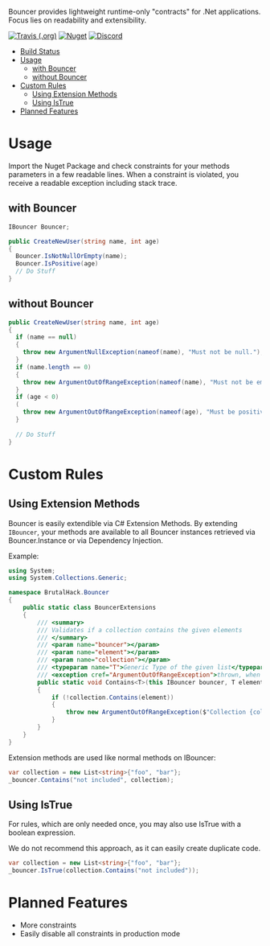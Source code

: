 Bouncer provides lightweight runtime-only "contracts" for .Net applications. 
Focus lies on readability and extensibility.

[![Travis (.org)](https://img.shields.io/travis/BrutalHack/Bouncer)](https://travis-ci.org/BrutalHack/Bouncer) [![Nuget](https://img.shields.io/nuget/v/BrutalHack.Bouncer?color=green)](https://www.nuget.org/packages/BrutalHack.Bouncer/) [![Discord](https://img.shields.io/discord/371412787731103746?label=Discord)](https://discord.gg/4FmEwGp)

- [Build Status](#build-status)
- [Usage](#usage)
  * [with Bouncer](#with-bouncer)
  * [without Bouncer](#without-bouncer)
- [Custom Rules](#custom-rules)
  * [Using Extension Methods](#using-extension-methods)
  * [Using IsTrue](#using-istrue)
- [Planned Features](#planned-features)

# Usage

Import the Nuget Package and check constraints for your methods parameters in a few readable lines.
When a constraint is violated, you receive a readable exception including stack trace.

## with Bouncer
```cs
IBouncer Bouncer;

public CreateNewUser(string name, int age)
{
  Bouncer.IsNotNullOrEmpty(name);
  Bouncer.IsPositive(age)
  // Do Stuff
}
```

## without Bouncer
```cs
public CreateNewUser(string name, int age)
{
  if (name == null)
  {
    throw new ArgumentNullException(nameof(name), "Must not be null.");
  }
  if (name.length == 0)
  {
    throw new ArgumentOutOfRangeException(nameof(name), "Must not be empty.");
  }
  if (age < 0)
  (
    throw new ArgumentOutOfRangeException(nameof(age), "Must be positive.");
  }
  
  // Do Stuff
}
```

# Custom Rules

## Using Extension Methods

Bouncer is easily extendible via C# Extension Methods.
By extending `IBouncer`, your methods are available to all Bouncer instances retrieved via Bouncer.Instance or via  Dependency Injection.

Example:
```cs
using System;
using System.Collections.Generic;

namespace BrutalHack.Bouncer
{
    public static class BouncerExtensions
    {
        /// <summary>
        /// Validates if a collection contains the given elements
        /// </summary>
        /// <param name="bouncer"></param>
        /// <param name="element"></param>
        /// <param name="collection"></param>
        /// <typeparam name="T">Generic Type of the given list</typeparam>
        /// <exception cref="ArgumentOutOfRangeException">thrown, when the list does not contain the given element.</exception>
        public static void Contains<T>(this IBouncer bouncer, T element, ICollection<T> collection)
        {
            if (!collection.Contains(element))
            {
                throw new ArgumentOutOfRangeException($"Collection {collection} must contain Element {element}.");
            }
        }
    }
}
```

Extension methods are used like normal methods on IBouncer:

```cs
var collection = new List<string>{"foo", "bar"};
_bouncer.Contains("not included", collection);
```

## Using IsTrue

For rules, which are only needed once, you may also use IsTrue with a boolean expression.

We do not recommend this approach, as it can easily create duplicate code.

```cs
var collection = new List<string>{"foo", "bar"};
_bouncer.IsTrue(collection.Contains("not included"));
```

# Planned Features

- More constraints
- Easily disable all constraints in production mode
